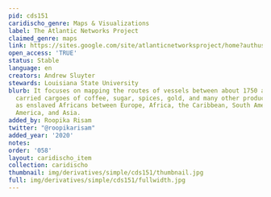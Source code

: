 ```yaml
---
pid: cds151
caridischo_genre: Maps & Visualizations
label: The Atlantic Networks Project
claimed_genre: maps
link: https://sites.google.com/site/atlanticnetworksproject/home?authuser=0
open_access: 'TRUE'
status: Stable
language: en
creators: Andrew Sluyter
stewards: Louisiana State University
blurb: It focuses on mapping the routes of vessels between about 1750 and 1900 that
  carried cargoes of coffee, sugar, spices, gold, and many other products as well
  as enslaved Africans between Europe, Africa, the Caribbean, South America, North
  America, and Asia.
added_by: Roopika Risam
twitter: "@roopikarisam"
added_year: '2020'
notes: 
order: '058'
layout: caridischo_item
collection: caridischo
thumbnail: img/derivatives/simple/cds151/thumbnail.jpg
full: img/derivatives/simple/cds151/fullwidth.jpg
---
```

